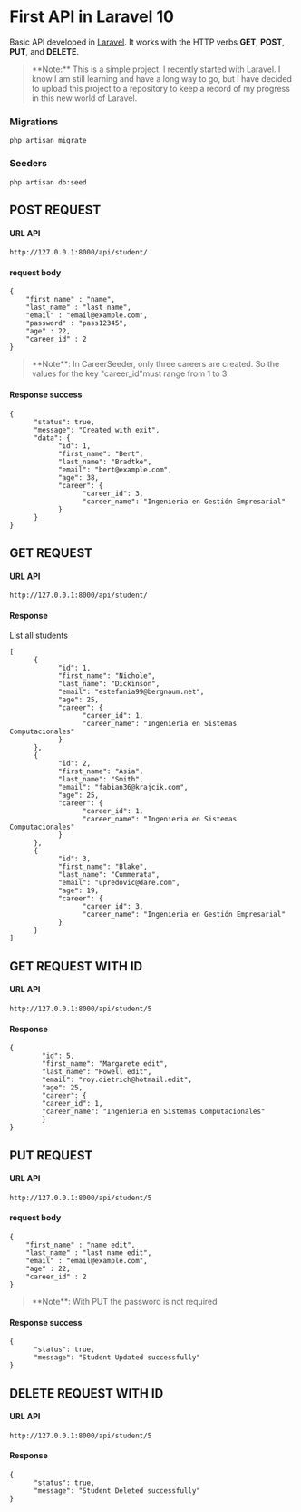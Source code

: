 # First API in Laravel 10

Basic API developed in [Laravel](https://github.com/laravel/framework "Laravel"). It works with the HTTP verbs **GET**, **POST**, **PUT**, and **DELETE**.

> <p>**Note:** This is a simple project. I recently started with Laravel. I know I am still learning and have a long way to go, but I have decided to upload this project to a repository to keep a record of my progress in this new world of Laravel.</p>

### Migrations

`php artisan migrate`

### Seeders

`php artisan db:seed`

## POST REQUEST

#### URL API

`http://127.0.0.1:8000/api/student/`

#### request body

	{
		"first_name" : "name",
		"last_name" : "last name",
		"email" : "email@example.com",
		"password" : "pass12345",
		"age" : 22,
		"career_id" : 2
	}

> <p>**Note**: In CareerSeeder, only three careers are created. So the values for the key "career_id"must range from 1 to 3</p>

#### Response success

	{
		  "status": true,
		  "message": "Created with exit",
		  "data": {
				"id": 1,
				"first_name": "Bert",
				"last_name": "Bradtke",
				"email": "bert@example.com",
				"age": 38,
				"career": {
					  "career_id": 3,
					  "career_name": "Ingenieria en Gestión Empresarial"
				}
		  }
	}

## GET REQUEST

#### URL API

`http://127.0.0.1:8000/api/student/`

#### Response

<p>List all students</p>

	[
		  {
				"id": 1,
				"first_name": "Nichole",
				"last_name": "Dickinson",
				"email": "estefania99@bergnaum.net",
				"age": 25,
				"career": {
					  "career_id": 1,
					  "career_name": "Ingenieria en Sistemas Computacionales"
				}
		  },
		  {
				"id": 2,
				"first_name": "Asia",
				"last_name": "Smith",
				"email": "fabian36@krajcik.com",
				"age": 25,
				"career": {
					  "career_id": 1,
					  "career_name": "Ingenieria en Sistemas Computacionales"
				}
		  },
		  {
				"id": 3,
				"first_name": "Blake",
				"last_name": "Cummerata",
				"email": "upredovic@dare.com",
				"age": 19,
				"career": {
					  "career_id": 3,
					  "career_name": "Ingenieria en Gestión Empresarial"
				}
		  }
	]

## GET REQUEST WITH ID

#### URL API

`http://127.0.0.1:8000/api/student/5`

#### Response

	{
			"id": 5,
			"first_name": "Margarete edit",
			"last_name": "Howell edit",
			"email": "roy.dietrich@hotmail.edit",
			"age": 25,
			"career": {
			"career_id": 1,
			"career_name": "Ingenieria en Sistemas Computacionales"
			}
	}

## PUT REQUEST

#### URL API

`http://127.0.0.1:8000/api/student/5`

#### request body

	{
		"first_name" : "name edit",
		"last_name" : "last name edit",
		"email" : "email@example.com",
		"age" : 22,
		"career_id" : 2
	}

> <p>**Note**: With PUT the password is not required</p>

#### Response success

	{
		  "status": true,
		  "message": "Student Updated successfully"
	}

## DELETE REQUEST WITH ID

#### URL API

`http://127.0.0.1:8000/api/student/5`

#### Response

	{
		  "status": true,
		  "message": "Student Deleted successfully"
	}